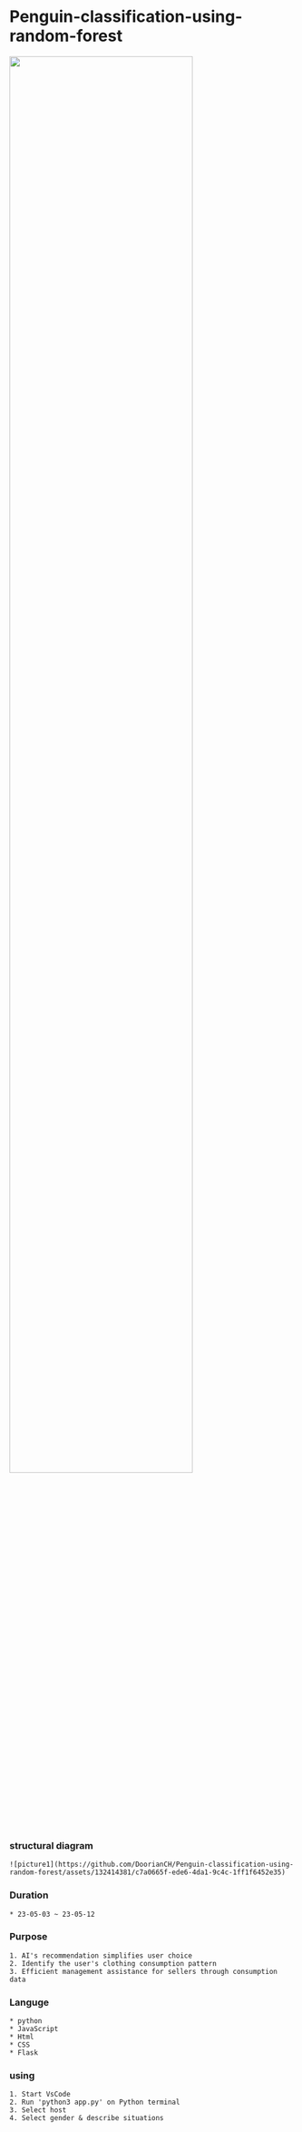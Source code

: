# Penguin-classification-using-random-forest

<img width = "80%" src ="https://images.pexels.com/photos/52509/penguins-emperor-antarctic-life-52509.jpeg?auto=compress&cs=tinysrgb&w=1260&h=750&dpr=1">

### structural diagram
    ![picture1](https://github.com/DoorianCH/Penguin-classification-using-random-forest/assets/132414381/c7a0665f-ede6-4da1-9c4c-1ff1f6452e35)

### Duration
    * 23-05-03 ~ 23-05-12

### Purpose
    1. AI's recommendation simplifies user choice
    2. Identify the user's clothing consumption pattern
    3. Efficient management assistance for sellers through consumption data

### Languge
    * python
    * JavaScript
    * Html
    * CSS
    * Flask

### using
    1. Start VsCode
    2. Run 'python3 app.py' on Python terminal
    3. Select host
    4. Select gender & describe situations
